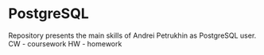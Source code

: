 # PostgreSQL
Repository presents the main skills of Andrei Petrukhin as PostgreSQL user.
CW - coursework
HW - homework
